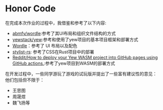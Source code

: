 # Honor Code

在完成本次作业的过程中，我借鉴和参考了以下内容:

- [abmfy/wordle](https://github.com/abmfy/wordle):参考了其UI布局和组织文件结构的方式
- [yewstack/yew](https://github.com/yewstack/yew):参考和使用了yew项目的基本项目框架和部署方式
- [Wordle](https://nyt.com/games/wordle/index.html)：参考了 UI 布局以及配色
- [stylist-rs](https://github.com/futursolo/stylist-rs): 参考了CSS在Rust项目中的部署
- [Reddit/How to deploy your Yew WASM project into GitHub pages using GitHub actions.](https://www.reddit.com/r/learnrust/comments/13w47uq/how_to_deploy_your_yew_wasm_project_into_github/):参考了yew项目到WASM的部署方式

在开发过程中，一些同学游玩了游戏的试玩版并提出了一些富有建议性的意见：
他们包括但不限于：
- 王思图
- 周晟煜
- 魏飞扬等
